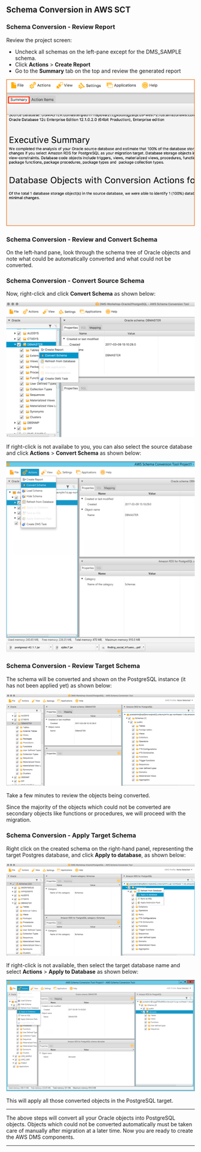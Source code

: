 ## Schema Conversion in AWS SCT

### Schema Conversion - Review Report

Review the project screen:

- Uncheck all schemas on the left-pane except for the DMS_SAMPLE schema.
- Click **Actions** > **Create Report**
- Go to the **Summary** tab on the top and review the generated report

![Schema Conversion - Review Conversion Report](images/step/aws_sct_convert_schema/schema-summary.png)

### Schema Conversion - Review and Convert Schema

On the left-hand pane, look through the schema tree of Oracle objects and note what could be automatically converted and what could not be converted.

### Schema Conversion - Convert Source Schema

Now, right-click and click **Convert Schema** as shown below:

![Schema Conversion - Source Apply (via right-click)](images/step/aws_sct_convert_schema/convert-schema-click.png)

If right-click is not availabe to you, you can also select the source database and click **Actions** > **Convert Schema** as shown below:

![Schema Conversion - Source Apply (via Actions)](images/step/aws_sct_convert_schema/convert-schema-actions.png)

### Schema Conversion - Review Target Schema

The schema will be converted and shown on the PostgreSQL instance (it has not been applied yet) as shown below:

![Schema Conversion - Target Review](images/step/aws_sct_convert_schema/convert-schema-target.png)

Take a few minutes to review the objects being converted.

Since the majority of the objects which could not be converted are secondary objects like functions or procedures, we will proceed with the migration.

### Schema Conversion - Apply Target Schema

Right click on the created schema on the right-hand panel, representing the target Postgres database, and click **Apply to database**, as shown below:

![Schema Conversion - Target Apply (via right-click)](images/step/aws_sct_convert_schema/convert-schema-target-apply.png)

If right-click is not available, then select the target database name and select **Actions** > **Apply to Database** as shown below:

![Schema Conversion - Target Apply (via Actions)](images/step/aws_sct_convert_schema/convert-schema-target-actions.png)

This will apply all those converted objects in the PostgreSQL target.

---

The above steps will convert all your Oracle objects into PostgreSQL objects. Objects which could not be converted automatically must be taken care of manually after migration at a later time. Now you are ready to create the AWS DMS components.

---